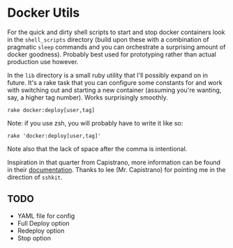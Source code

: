 # Docker Utils

For the quick and dirty shell scripts to start and stop docker containers look in the `shell_scripts` directory (build upon these with a combination of pragmatic `sleep` commands and you can orchestrate a surprising amount of docker goodness). Probably best used for prototyping rather than actual production use however.

In the `lib` directory is a small ruby utility that I'll possibly expand on in future. It's a rake task that you can configure some constants for and work with switching out and starting a new container (assuming you're wanting, say, a higher tag number). Works surprisingly smoothly. 

    rake docker:deploy[user,tag]

Note: if you use zsh, you will probably have to write it like so: 

    rake 'docker:deploy[user,tag]'

Note also that the lack of space after the comma is intentional.

Inspiration in that quarter from Capistrano, more information can be found in their [documentation](https://github.com/capistrano/sshkit/blob/master/EXAMPLES.md). Thanks to lee (Mr. Capistrano) for pointing me in the direction of `sshkit`.

## TODO

- YAML file for config
- Full Deploy option
- Redeploy option
- Stop option
